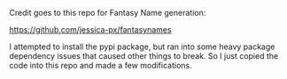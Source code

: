 Credit goes to this repo for Fantasy Name generation:

https://github.com/jessica-px/fantasynames

I attempted to install the pypi package, but ran into some 
heavy package dependency issues that caused other things to break. 
So I just copied the code into this repo and made a few modifications.